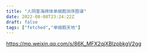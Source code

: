 ```yaml
---
title: "人阴茎海绵体单细胞测序图谱"
date: 2022-08-08T23:24:22Z
draft: false
tags: ["fetched","单细胞天地"]
---
```


https://mp.weixin.qq.com/s/86K_MFX2qjXBIzpbkgV2gg

